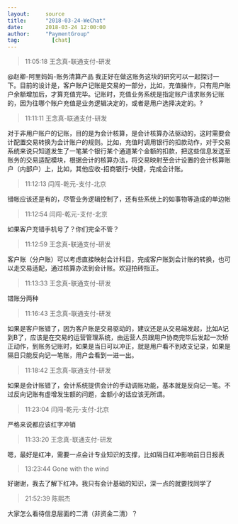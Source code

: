 ```yaml
---
layout:     source 
title:      "2018-03-24-WeChat"
date:       2018-03-24 12:00:00
author:     "PaymentGroup"
tag:		  [chat]
---
```

> 11:05:18  王念真-联通支付-研发  
   
@赵卿-阿里妈妈-账务清算产品 我正好在做这账务这块的研究可以一起探讨一下。目前的设计是，客户账户记账是交易的一部分，比如，充值操作，只有用户账户余额增加后，才算充值完毕。记账时，充值业务系统是指定账户请求账务记账的，因为往哪个账户充值是业务逻辑决定的，或者是用户选择决定的。?  
   
> 11:11:11  王念真-联通支付-研发  
   
对于非用户账户的记账，目的是为会计核算，是会计核算办法驱动的，这时需要会计配置交易转换为会计账户的规则。比如，充值时调用银行的扣款动作，对于交易系统来说只知道发生了一笔某个银行某个通道某个金额的扣款，把这些信息发送至账务的交易适配模块，根据会计的核算办法，将交易映射至会计设置的会计核算账户（内部户）上，比如，其他应收-招商银行-快捷，完成会计账。  
   
> 11:12:13  闫闯-乾元-支付-北京  
   
错帐应该还是有的，尽管业务逻辑控制了，还有些系统上的如事物等造成的单边帐  
   
> 11:12:54  闫闯-乾元-支付-北京  
   
如果客户充错手机号了？你们完全不管？  
   
> 11:12:59  王念真-联通支付-研发  
   
客户账（分户账）可以考虑直接映射会计科目，完成客户账到会计账的转换，也可以走交易适配，通过核算办法到会计账。欢迎拍砖指正。  
   
> 11:13:33  王念真-联通支付-研发  
   
错账分两种  
   
> 11:16:43  王念真-联通支付-研发  
   
如果是客户账错了，因为客户账是交易驱动的，建议还是从交易端发起，比如A记到B了，应该是在交易的运营管理系统，由运营人员跟用户协商完毕后发起一次矫正动作，到账务记账时，如果是当日可以冲正，就是用户看不到收支记录，如果是隔日只能反向记一笔账，用户会看到一进一出。  
   
> 11:18:42  王念真-联通支付-研发  
   
如果是会计账错了，会计系统提供会计的手动调账功能，基本就是反向记一笔。不过反向记账有虚增发生额的问题，金额小的话应该无所谓。  
   
> 11:23:04  闫闯-乾元-支付-北京  
   
严格来说都应该红字冲销  
   
> 11:33:20  王念真-联通支付-研发  
   
嗯，最好是红冲，需要一点会计专业知识的支撑，比如隔日红冲影响前日日报表  
   
> 13:23:44  Gone with the wind  
   
好谢谢，我去了解下红冲。我只有会计基础的知识，深一点的就要找同学了  
   
> 21:52:39  陈熙杰  
   
大家怎么看待信息层面的二清（非资金二清）？  
   
